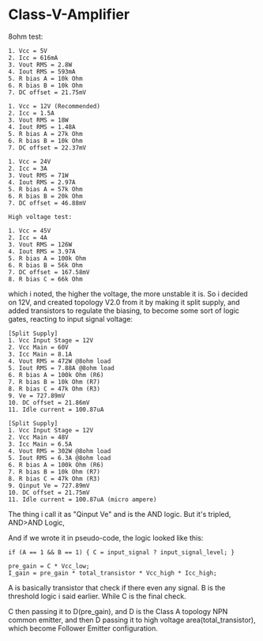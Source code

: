 # Class-V-Amplifier

8ohm test:
```
1. Vcc = 5V
2. Icc = 616mA
3. Vout RMS = 2.8W
4. Iout RMS = 593mA
5. R bias A = 10k Ohm
6. R bias B = 10k Ohm
7. DC offset = 21.75mV

1. Vcc = 12V (Recommended)
2. Icc = 1.5A
3. Vout RMS = 18W
4. Iout RMS = 1.48A
5. R bias A = 27k Ohm
6. R bias B = 10k Ohm
7. DC offset = 22.37mV

1. Vcc = 24V
2. Icc = 3A
3. Vout RMS = 71W
4. Iout RMS = 2.97A
5. R bias A = 57k Ohm
6. R bias B = 20k Ohm
7. DC offset = 46.88mV

High voltage test:

1. Vcc = 45V
2. Icc = 4A
3. Vout RMS = 126W
4. Iout RMS = 3.97A
5. R bias A = 100k Ohm
6. R bias B = 56k Ohm
7. DC offset = 167.58mV
8. R bias C = 66k Ohm
```

which i noted, the higher the voltage, the more unstable it is. So i decided on 12V, and created topology V2.0 from it by making it split supply, and added transistors to regulate the biasing, to become some sort of logic gates, reacting to input signal voltage:
```
[Split Supply]
1. Vcc Input Stage = 12V
2. Vcc Main = 60V
3. Icc Main = 8.1A
4. Vout RMS = 472W @8ohm load
5. Iout RMS = 7.88A @8ohm load
6. R bias A = 100k Ohm (R6)
7. R bias B = 10k Ohm (R7)
8. R bias C = 47k Ohm (R3)
9. Ve = 727.89mV
10. DC offset = 21.86mV
11. Idle current = 100.87uA

[Split Supply]
1. Vcc Input Stage = 12V
2. Vcc Main = 48V
3. Icc Main = 6.5A
4. Vout RMS = 302W @8ohm load
5. Iout RMS = 6.3A @8ohm load
6. R bias A = 100k Ohm (R6)
7. R bias B = 10k Ohm (R7)
8. R bias C = 47k Ohm (R3)
9. Qinput Ve = 727.89mV
10. DC offset = 21.75mV
11. Idle current = 100.87uA (micro ampere)
```

The thing i call it as "Qinput Ve" and is the AND logic. But it's tripled, AND>AND Logic,

And if we wrote it in pseudo-code, the logic looked like this:
```
if (A == 1 && B == 1) { C = input_signal ? input_signal_level; }

pre_gain = C * Vcc_low;
I_gain = pre_gain * total_transistor * Vcc_high * Icc_high; 
```
A is basically transistor that check if there even any signal. B is the threshold logic i said earlier. While C is the final check.

C then passing it to D(pre_gain), and D is the Class A topology NPN common emitter, and then D passing it to high voltage area(total_transistor), which become Follower Emitter configuration.
